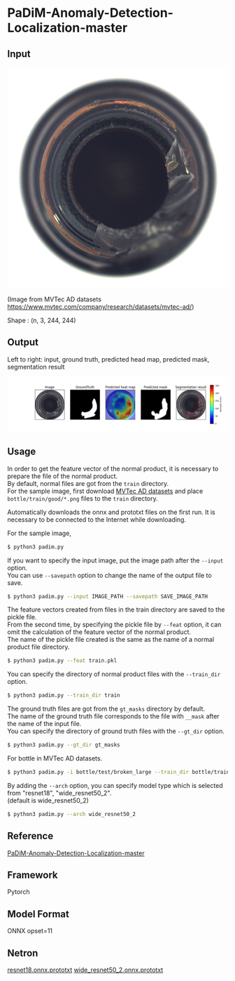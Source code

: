 # PaDiM-Anomaly-Detection-Localization-master

## Input

![Input](bottle_000.png)

(Image from MVTec AD datasets https://www.mvtec.com/company/research/datasets/mvtec-ad/)

Shape : (n, 3, 244, 244)

## Output

Left to right: input, ground truth, predicted head map, predicted mask, segmentation result

![Output](output.png)

## Usage
In order to get the feature vector of the normal product, it is necessary to prepare the file of the normal product.  
By default, normal files are got from the `train` directory.  
For the sample image, first download [MVTec AD datasets](https://www.mvtec.com/company/research/datasets/mvtec-ad/) and place `bottle/train/good/*.png` files to the `train` directory. 

Automatically downloads the onnx and prototxt files on the first run.
It is necessary to be connected to the Internet while downloading.

For the sample image,
```bash
$ python3 padim.py
```

If you want to specify the input image, put the image path after the `--input` option.  
You can use `--savepath` option to change the name of the output file to save.
```bash
$ python3 padim.py --input IMAGE_PATH --savepath SAVE_IMAGE_PATH
```

The feature vectors created from files in the train directory are saved to the pickle file.  
From the second time, by specifying the pickle file by `--feat` option,
it can omit the calculation of the feature vector of the normal product.  
The name of the pickle file created is the same as the name of a normal product file directory.
```bash
$ python3 padim.py --feat train.pkl
```

You can specify the directory of normal product files with the `--train_dir` option.
```bash
$ python3 padim.py --train_dir train
```

The ground truth files are got from the `gt_masks` directory by default.  
The name of the ground truth file corresponds to the file with `__mask` after the name of the input file.  
You can specify the directory of ground truth files with the `--gt_dir` option.
```bash
$ python3 padim.py --gt_dir gt_masks
```

For bottle in MVTec AD datasets.
```bash
$ python3 padim.py -i bottle/test/broken_large --train_dir bottle/train/good --gt_dir bottle/test/ground_truth/broken_large
```

By adding the `--arch` option, you can specify model type which is selected from "resnet18", "wide_resnet50_2".  
(default is wide_resnet50_2)
```bash
$ python3 padim.py --arch wide_resnet50_2
```

## Reference

[PaDiM-Anomaly-Detection-Localization-master](https://github.com/xiahaifeng1995/PaDiM-Anomaly-Detection-Localization-master)

## Framework

Pytorch

## Model Format

ONNX opset=11

## Netron

[resnet18.onnx.prototxt](https://netron.app/?url=https://storage.googleapis.com/ailia-models/padim/resnet18.onnx.prototxt)
[wide_resnet50_2.onnx.prototxt](https://netron.app/?url=https://storage.googleapis.com/ailia-models/padim/wide_resnet50_2.onnx.prototxt)
